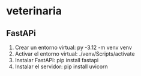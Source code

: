 # veterinaria

## FastAPi

1. Crear un entorno virtual: py -3.12 -m venv venv
2. Activar el entorno virtual: ./venv/Scripts/activate
3. Instalar FastAPI: pip install fastapi
4. Instalar el servidor: pip install uvicorn